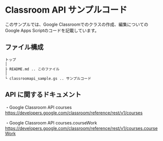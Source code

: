 # Classroom API サンプルコード

このサンプルでは、Google Classroomでのクラスの作成、編集についてのGoogle Apps Scriptのコードを記載しています。

## ファイル構成
```
トップ
│
├ README.md .. このファイル
│
└ classroomapi_sample.gs .. サンプルコード
```

## API に関するドキュメント

・Google Classroom API courses<br/>
 https://developers.google.com/classroom/reference/rest/v1/courses 

・Google Classroom API courses.courseWork<br/>
 https://developers.google.com/classroom/reference/rest/v1/courses.courseWork
